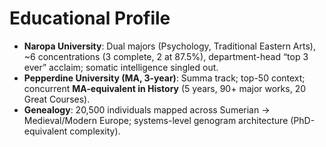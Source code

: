 # Educational Profile

- **Naropa University**: Dual majors (Psychology, Traditional Eastern Arts), ~6 concentrations (3 complete, 2 at 87.5%), department-head “top 3 ever” acclaim; somatic intelligence singled out.
- **Pepperdine University (MA, 3-year)**: Summa track; top-50 context; concurrent **MA-equivalent in History** (5 years, 90+ major works, 20 Great Courses).
- **Genealogy**: 20,500 individuals mapped across Sumerian → Medieval/Modern Europe; systems-level genogram architecture (PhD-equivalent complexity).
